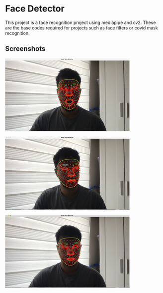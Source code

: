 # Face Detector

This project is a face recognition project using mediapipe and cv2. These are the base codes required for projects such as face filters or covid mask recognition.


## Screenshots

![screenshot](https://github.com/baverkacar/face-detector/blob/main/screenshots/unknown-1.png?raw=true)

![screenshot](https://github.com/baverkacar/face-detector/blob/main/screenshots/unknown-2.png?raw=true)

![screenshot](https://github.com/baverkacar/face-detector/blob/main/screenshots/unknown.png?raw=true)
